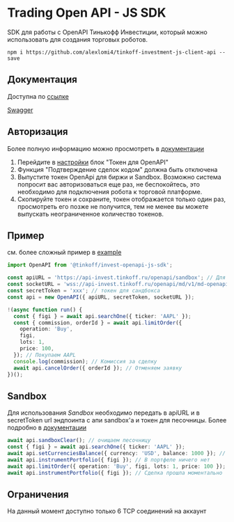 # Trading Open API - JS SDK

SDK для работы с OpenAPI Тинькофф Инвестиции, который можно использовать для создания торговых роботов.

`npm i https://github.com/alexlomi4/tinkoff-investment-js-client-api --save`


## Документация

Доступна по [ссылке](./doc/classes/openapi.md)

[Swagger](https://tinkoffcreditsystems.github.io/invest-openapi/swagger-ui/)


## Авторизация

Более полную информацию можно просмотреть в [документации](https://tinkoffcreditsystems.github.io/invest-openapi/auth/)

1. Перейдите в [настройки](https://www.tinkoff.ru/invest/settings/) блок "Токен для OpenAPI"
2. Функция "Подтверждение сделок кодом" должна быть отключена
3. Выпустите токен OpenApi для биржи и Sandbox. Возможно система
   попросит вас авторизоваться еще раз, не беспокойтесь, это необходимо
   для подключения робота к торговой платформе.
4. Скопируйте токен и сохраните, токен отображается только один раз, просмотреть
   его позже не получится, тем не менее вы можете выпускать неограниченное количество токенов.

## Пример

см. более сложный пример в [example](./example)

```typescript
import OpenAPI from '@tinkoff/invest-openapi-js-sdk';

const apiURL = 'https://api-invest.tinkoff.ru/openapi/sandbox'; // Для Production-окружения будет https://api-invest.tinkoff.ru/openapi
const socketURL = 'wss://api-invest.tinkoff.ru/openapi/md/v1/md-openapi/ws';
const secretToken = 'xxx'; // токен для сандбокса
const api = new OpenAPI({ apiURL, secretToken, socketURL });

!(async function run() {
  const { figi } = await api.searchOne({ ticker: 'AAPL' });
  const { commission, orderId } = await api.limitOrder({
    operation: 'Buy',
    figi,
    lots: 1,
    price: 100,
  }); // Покупаем AAPL
  console.log(commission); // Комиссия за сделку
  await api.cancelOrder({ orderId }); // Отменяем заявку
})();
```

## Sandbox

Для использования _Sandbox_ необходимо передать в apiURL и в secretToken url
эндпоинта с апи sandbox'а и токен для песочницы.
Более подробно в [документации](https://tinkoffcreditsystems.github.io/invest-openapi/env/)

```typescript
await api.sandboxClear(); // очищаем песочницу 
const { figi } = await api.searchOne({ ticker: 'AAPL' });
await api.setCurrenciesBalance({ currency: 'USD', balance: 1000 }); // 1000$ на счет
await api.instrumentPortfolio({ figi }); // В портфеле ничего нет
await api.limitOrder({ operation: 'Buy', figi, lots: 1, price: 100 }); // Покупаем AAPL
await api.instrumentPortfolio({ figi }); // Сделка прошла моментально
```
## Ограничения

На данный момент доступно только 6 TCP соединений на аккаунт
